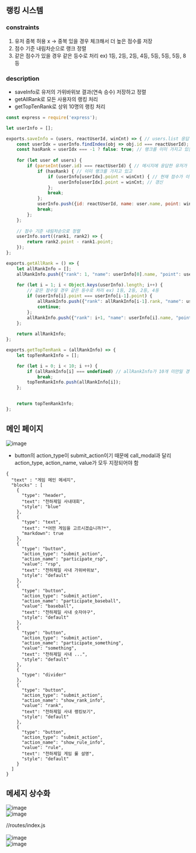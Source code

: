 ## 랭킹 시스템

### constraints
1. 유저 중복 허용 x -> 중복 있을 경우 체크해서 더 높은 점수를 저장
2. 점수 기준 내림차순으로 랭크 정렬
3. 같은 점수가 있을 경우 같은 등수로 처리 ex) 1등, 2등, 2등, 4등, 5등, 5등, 5등, 8등

### description
* saveInfo로 유저의 가위바위보 결과(연속 승수) 저장하고 정렬
* getAllRank로 모든 사용자의 랭킹 처리
* getTopTenRank로 상위 10명의 랭킹 처리

```js
const express = require('express');

let userInfo = [];

exports.saveInfo = (users, reactUserId, winCnt) => { // users.list 응답 객체, 응답 사용자 id, 연속 승수  
	const userIdx = userInfo.findIndex(obj => obj.id === reactUserId);
	const hasRank = userIdx === -1 ? false: true; // 랭크를 이미 가지고 있는지 여부
	
	for (let user of users) {
		if (parseInt(user.id) === reactUserId) { // 메시지에 응답한 유저가 유저 목록에 있는 유저일 경우
			if (hasRank) { // 이미 랭크를 가지고 있고 
				if (userInfo[userIdx].point < winCnt) { // 현재 점수가 이전 점수보다 높다면
					userInfo[userIdx].point = winCnt; // 갱신
				};
				break;
			};
			userInfo.push({id: reactUserId, name: user.name, point: winCnt});
			break;
		};
	};
	
	// 점수 기준 내림차순으로 정렬
	userInfo.sort((rank1, rank2) => {
		return rank2.point - rank1.point;
	});
};

exports.getAllRank = () => {
	let allRankInfo = [];
	allRankInfo.push({"rank": 1, "name": userInfo[0].name, "point": userInfo[0].point});
	
	for (let i = 1; i < Object.keys(userInfo).length; i++) {
		// 같은 점수일 경우 같은 등수로 처리 ex) 1등, 2등, 2등, 4등
		if (userInfo[i].point === userInfo[i-1].point) {
			allRankInfo.push({"rank": allRankInfo[i-1].rank, "name": userInfo[i].name, "point": userInfo[i].point});
			continue;
		};
		allRankInfo.push({"rank": i+1, "name": userInfo[i].name, "point": userInfo[i].point});
	};
	
	return allRankInfo;
};

exports.getTopTenRank = (allRankInfo) => {
	let topTenRankInfo = [];

	for (let i = 0; i < 10; i ++) {
		if (allRankInfo[i] === undefined) // allRankInfo가 10개 미만일 경우
			break;
		topTenRankInfo.push(allRankInfo[i]);
	};	
	

	return topTenRankInfo;
};
```

## 메인 페이지
![image](https://user-images.githubusercontent.com/51183214/116179725-ca697d80-a752-11eb-88c1-f1c1c0074885.png)

* button의 action_type이 submit_action이기 때문에 call_modal과 달리 action_type, action_name, value가 모두 지정되어야 함

```
{
  "text" : "게임 메인 메세지",
  "blocks" : [
    {
      "type": "header",
      "text": "천하제일 사내대회",
      "style": "blue"
    },
    {
      "type": "text",
      "text": "*어떤 게임을 고르시겠습니까?*",
      "markdown": true
    },
    {
      "type": "button",
      "action_type": "submit_action",
	  "action_name": "participate_rsp",
      "value": "rsp",
      "text": "천하제일 사내 가위바위보",
      "style": "default"
    },
    {
      "type": "button",
      "action_type": "submit_action",
	  "action_name": "participate_baseball",
      "value": "baseball",
      "text": "천하제일 사내 숫자야구",
      "style": "default"
    },
    {
      "type": "button",
      "action_type": "submit_action",
	  "action_name": "participate_something",
      "value": "something",
      "text": "천하제일 사내 ...",
      "style": "default"
    },
    {
      "type": "divider"
    },
    {
      "type": "button",
      "action_type": "submit_action",
	  "action_name": "show_rank_info",
      "value": "rank",
      "text": "천하제일 사내 랭킹보기",
      "style": "default"
    },
    {
      "type": "button",
      "action_type": "submit_action",
	  "action_name": "show_rule_info",
      "value": "rule",
      "text": "천하제일 게임 룰 설명",
      "style": "default"
    }
  ]
}
```

## 메세지 상수화
![image](https://user-images.githubusercontent.com/51183214/116180200-78752780-a753-11eb-8f8e-782667357943.png) <br/>
![image](https://user-images.githubusercontent.com/51183214/116180345-ba05d280-a753-11eb-8726-4d1aa4c1b5b9.png) <br/>

//routes/index.js <br/><br/>
![image](https://user-images.githubusercontent.com/51183214/116180422-da359180-a753-11eb-8941-0b17c3a5c2af.png) <br/>
![image](https://user-images.githubusercontent.com/51183214/116180488-f89b8d00-a753-11eb-9be0-dcf64c6350ae.png)
